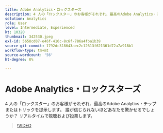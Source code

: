 ```yaml
---
title: Adobe Analytics・ロックスターズ
description: 4 人の「ロックスター」のお客様がそれぞれ、最高のAdobe Analytics・チップまたはトリックを提示します。 誰が信じられないほどあなたを驚かせるでしょうか？ リアルタイムで視聴および投票します。
solution: Analytics
role: User
level: Intermediate, Experienced
kt: 10320
thumbnail: 342530.jpeg
exl-id: 5658cd07-e46f-410c-8c6f-786a4fba1b39
source-git-commit: 1792dc318643aec2c12613f621361d72a7a918b1
workflow-type: tm+mt
source-wordcount: '56'
ht-degree: 0%

---
```


# Adobe Analytics・ロックスターズ

4 人の「ロックスター」のお客様がそれぞれ、最高のAdobe Analytics・チップまたはトリックを提示します。 誰が信じられないほどあなたを驚かせるでしょうか？ リアルタイムで視聴および投票します。

>[!VIDEO](https://video.tv.adobe.com/v/342530/?quality=12&learn=on)
